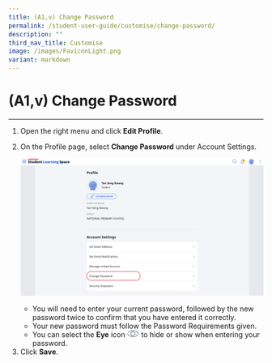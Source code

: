 ```yaml
---
title: (A1,v) Change Password
permalink: /student-user-guide/customise/change-password/
description: ""
third_nav_title: Customise
image: /images/FaviconLight.png
variant: markdown
---
```

<h1 id="change-password">(A1,v) Change Password</h1><hr>
<ol>
<li>Open the right menu and click <strong>Edit Profile</strong>.</li>
<li><p>On the Profile page, select <strong>Change Password</strong> under Account Settings.</p>
<p> <img alt="Change Password" src="/images/1Student/Cu-ChangePassword.png"></p>
<ul>
<li>You will need to enter your current password, followed by the new password twice to confirm that you have entered it correctly.</li>
<li>Your new password must follow the Password Requirements given.</li>
<li>You can select the <strong>Eye</strong> icon <img style="width:1.5rem; display: inline;" src="/images/Icons/View.svg"> to hide or show when entering your password.</li>
</ul>
</li>
<li>Click <strong>Save</strong>.</li>
</ol>